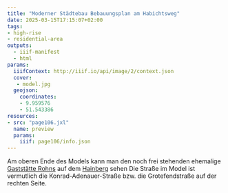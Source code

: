 ```yaml
---
title: "Moderner Städtebau Bebauungsplan am Habichtsweg"
date: 2025-03-15T17:15:07+02:00
tags:
- high-rise
- residential-area
outputs:
  - iiif-manifest
  - html
params:
  iiifContext: http://iiif.io/api/image/2/context.json
  cover:
   - model.jpg
  geojson:
    coordinates:
    - 9.959576
    - 51.543386
resources:
- src: "page106.jxl"
  name: preview
  params:
    iiif: page106/info.json
---
```



<!--more-->


Am oberen Ende des Models kann man den noch frei stehenden ehemalige [Gaststätte Rohns](https://de.wikipedia.org/wiki/Christian_Friedrich_Andreas_Rohns) auf dem [Hainberg](https://de.wikipedia.org/wiki/Hainberg_(G%C3%B6ttinger_Wald)) sehen 
Die Straße im Model ist vermutlich die Konrad-Adenauer-Straße bzw. die Grotefendstraße auf der rechten Seite.
